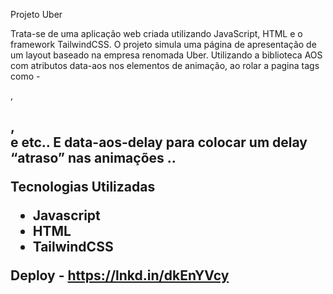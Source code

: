 Projeto Uber

Trata-se de uma aplicação web criada utilizando JavaScript, HTML e o framework  TailwindCSS. O projeto simula uma página de apresentação de um layout baseado na empresa renomada Uber. 
Utilizando a biblioteca AOS com atributos data-aos nos elementos de animação, ao rolar a pagina tags como - <section>, <h1>, <article> e etc..
E data-aos-delay para colocar um delay “atraso” nas animações ..


Tecnologias Utilizadas 

* Javascript 
* HTML
* TailwindCSS

Deploy - https://lnkd.in/dkEnYVcy
